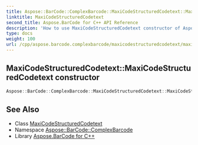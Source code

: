 ```yaml
---
title: Aspose::BarCode::ComplexBarcode::MaxiCodeStructuredCodetext::MaxiCodeStructuredCodetext constructor
linktitle: MaxiCodeStructuredCodetext
second_title: Aspose.BarCode for C++ API Reference
description: 'How to use MaxiCodeStructuredCodetext constructor of Aspose::BarCode::ComplexBarcode::MaxiCodeStructuredCodetext class in C++.'
type: docs
weight: 100
url: /cpp/aspose.barcode.complexbarcode/maxicodestructuredcodetext/maxicodestructuredcodetext/
---
```

## MaxiCodeStructuredCodetext::MaxiCodeStructuredCodetext constructor




```cpp
Aspose::BarCode::ComplexBarcode::MaxiCodeStructuredCodetext::MaxiCodeStructuredCodetext()
```

## See Also

* Class [MaxiCodeStructuredCodetext](../)
* Namespace [Aspose::BarCode::ComplexBarcode](../../)
* Library [Aspose.BarCode for C++](../../../)
